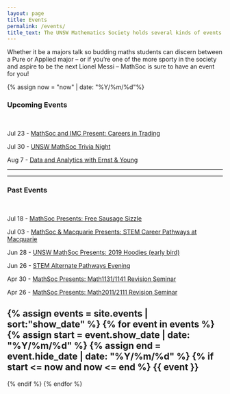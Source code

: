 ```yaml
---
layout: page
title: Events
permalink: /events/
title_text: The UNSW Mathematics Society holds several kinds of events that aim to include everyone in the society.
---
```


Whether it be a majors talk so budding maths students can discern between a Pure or Applied major – or if you’re one of the more sporty in the society and aspire to be the next Lionel Messi – MathSoc is sure to have an event for you!

{% assign now = "now" | date: "%Y/%m/%d"%}

### Upcoming Events

<!-- <div class="eventsbox">
<iframe src="https://www.facebook.com/plugins/post.php?href=https%3A%2F%2Fwww.facebook.com%2Funswmathsoc%2Fposts%2F2387233164633342&width=800" width="800" height="500" style="border:none;overflow:hidden" scrolling="yes" frameborder="0" allowTransparency="true" allow="encrypted-media"></iframe>
</div> -->
<br>

Jul 23 - <a href="https://www.facebook.com/events/322659288642026/">MathSoc and IMC Present: Careers in Trading</a>

Jul 30 - <a href="https://www.facebook.com/events/2370907999838564/">UNSW MathSoc Trivia Night</a>

Aug 7 - <a href="https://www.facebook.com/events/453369988576987/">Data and Analytics with Ernst & Young</a>

---------------------------------------------------------


_____________________

### Past Events
<br>

Jul 18 - <a href="https://www.facebook.com/events/467378877388201/">MathSoc Presents: Free Sausage Sizzle</a>

Jul 03 - <a href="https://www.facebook.com/events/2063513330438249/">MathSoc & Macquarie Presents: STEM Career Pathways at Macquarie</a>

Jun 28 - <a href="https://www.facebook.com/events/341424543424488/">UNSW MathSoc Presents: 2019 Hoodies (early bird)</a>

Jun 26 - <a href="https://www.facebook.com/events/2282740158633986/">STEM Alternate Pathways Evening</a>

Apr 30 - <a href="https://www.facebook.com/events/266993567539817/">MathSoc Presents: Math1131/1141 Revision Seminar</a>

Apr 26 - <a href="https://www.facebook.com/events/281336312750931/">MathSoc Presents: Math2011/2111 Revision Seminar</a>


{% assign events = site.events | sort:"show_date" %}
{% for event in events %}
{% assign start = event.show_date | date: "%Y/%m/%d" %}
{% assign end = event.hide_date | date: "%Y/%m/%d" %}
{% if start <= now and now <= end %}
{{ event }}
----------------------------------------------------------
{% endif %}
{% endfor %}


<!-- TODO better information about events, slideshow? -->